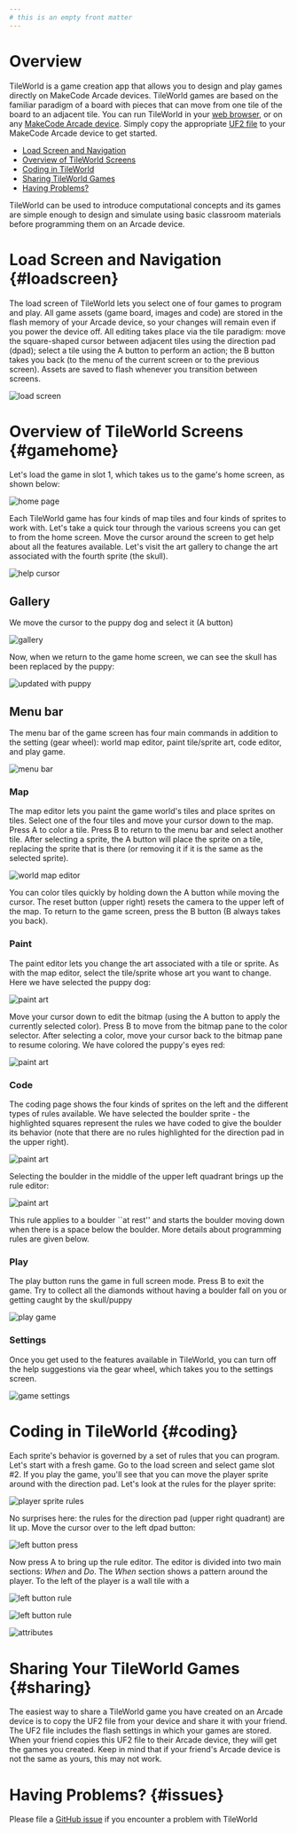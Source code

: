 ```yaml
---
# this is an empty front matter
---
```


# Overview

TileWorld is a game creation app that allows you to design and play games directly on MakeCode Arcade devices. TileWorld games are based on the familiar paradigm of a board with pieces that can move from one tile of the board to an adjacent tile. You can run TileWorld in your [web browser](https://microsoft.github.io/pxt-tileworld/), or on any [MakeCode Arcade device](https://arcade.makecode.com/hardware). Simply copy the appropriate [UF2 file](https://github.com/microsoft/pxt-tileworld/releases/) to your MakeCode Arcade device to get started. 

* [Load Screen and Navigation](#loadscreen)
* [Overview of TileWorld Screens](#gamehome)
* [Coding in TileWorld](#coding)
* [Sharing TileWorld Games](#sharing)
* [Having Problems?](#issues)

TileWorld can be used to introduce computational concepts and its games are simple enough to design and simulate using basic classroom materials before programming them on an Arcade device.

# Load Screen and Navigation {#loadscreen}

The load screen of TileWorld lets you select one of four games to program and play. All game assets (game board, images and code) are stored in the flash memory of your Arcade device, so your changes will remain even if you power the device off. All editing takes place via the tile paradigm: move the square-shaped cursor between adjacent tiles using the direction pad (dpad); select a tile using the A button to perform an action; the B button takes you back (to the menu of the current screen or to the previous screen). Assets are saved to flash whenever you transition between screens.

![load screen](pics/loadScreen.JPG)

# Overview of TileWorld Screens {#gamehome}

Let's load the game in slot 1, which takes us to the game's home screen, as shown below:

![home page](pics/homePage1.JPG)

Each TileWorld game has four kinds of map tiles and four kinds of sprites to work with. Let's take a quick tour through the various screens you can get to from the home screen. Move the cursor around the screen to get help about all the features available. Let's visit the art gallery to change the art associated with the fourth sprite (the skull).

![help cursor](pics/helpGallery.JPG)

## Gallery

We move the cursor to the puppy dog and select it (A button) 

![gallery](pics/galleryPuppy.JPG)

Now, when we return to the game home screen, we can see the skull has been replaced by the puppy:

![updated with puppy](pics/homePage2.JPG)

## Menu bar

The menu bar of the game screen has four main commands in addition to the setting (gear wheel): world map editor, paint tile/sprite art, code editor, and play game.

![menu bar](pics/menuOptions.png)


### Map

The map editor lets you paint the game world's tiles and place sprites on tiles. Select one of the four tiles and move your cursor down to the map. Press A to color a tile. Press B to return to the menu bar and select another tile. After selecting a sprite, the A button will place the sprite on a tile, replacing the  sprite that is there (or removing it if it is the same as the selected sprite). 

![world map editor](pics/map.JPG)

You can color tiles quickly by holding down the A button while moving the cursor. The reset button (upper right) resets the camera to the upper left of the map. To return to the game screen, press the B button (B always takes you back).

### Paint

The paint editor lets you change the art associated with a tile or sprite. As with the map editor, select the tile/sprite whose art you want to change. Here we have selected the puppy dog:

![paint art](pics/paintPuppy1.JPG)

Move your cursor down to edit the bitmap (using the A button to apply the currently selected color).  Press B to move from the bitmap pane to the color selector. After selecting a color, move your cursor back to the bitmap pane to resume coloring. We have colored the puppy's eyes red:

![paint art](pics/paintPuppy2.JPG)

### Code

The coding page shows the four kinds of sprites on the left and the different types of rules available. We have selected the boulder sprite - the highlighted squares represent the rules we have coded to give the boulder its behavior (note that there are no rules highlighted for the direction pad in the upper right).

![paint art](pics/boulderRules.JPG)

Selecting the boulder in the middle of the upper left quadrant brings up the rule editor:

![paint art](pics/boulderRestingRule.JPG)

This rule applies to a boulder ``at rest'' and starts the boulder moving down when there is a space below the boulder. More details about programming rules are given below.

### Play

The play button runs the game in full screen mode. Press B to exit the game.  Try to collect all the diamonds without having a boulder fall on you or getting caught by the skull/puppy

![play game](pics/playGame.JPG)

### Settings

Once you get used to the features available in TileWorld, you can turn off the help suggestions via the gear wheel, which takes you to the settings screen. 

![game settings](pics/gameSettings.JPG)

# Coding in TileWorld {#coding}

Each sprite's behavior is governed by a set of rules that you can program. Let's start with a fresh game. Go to the load screen and select game slot #2.  If you play the game, you'll see that you can move the player sprite around with the direction pad.  Let's look at the rules for the player sprite:

![player sprite rules](pics/playerRules.JPG)

No surprises here: the rules for the direction pad (upper right quadrant) are lit up. Move the cursor over to the left dpad button:

![left button press](pics/dpadLeft.JPG)

Now press A to bring up the rule editor. The editor is divided into two main sections: *When* and *Do*. The *When* section shows a pattern around the player. To the left of the player is a wall tile with a 

![left button rule](pics/dpadLeftRule.JPG)

![left button rule](pics/dpatLeftAttrs.JPG)

![attributes](pics/attributes.png)

# Sharing Your TileWorld Games {#sharing}

The easiest way to share a TileWorld game you have created on an Arcade device is to copy the UF2 file from your device and share it with your friend. The UF2 file includes the flash settings in which your games are stored. When your friend copies this UF2 file to their Arcade device, they will get the games you created. Keep in mind that if your friend's Arcade device is not the same as yours, this may not work.

# Having Problems? {#issues}

Please file a [GitHub issue](https://github.com/microsoft/tileworld/issues) if you encounter a problem with TileWorld
